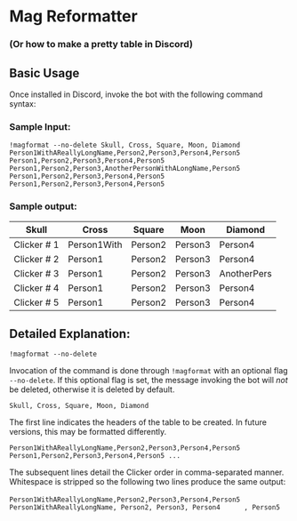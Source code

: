 # Mag Reformatter

### (Or how to make a pretty table in Discord)

## Basic Usage

Once installed in Discord, invoke the bot with the following command syntax:

### Sample Input:
`
!magformat --no-delete
Skull, Cross, Square, Moon, Diamond
Person1WithAReallyLongName,Person2,Person3,Person4,Person5
Person1,Person2,Person3,Person4,Person5
Person1,Person2,Person3,AnotherPersonWithALongName,Person5
Person1,Person2,Person3,Person4,Person5
Person1,Person2,Person3,Person4,Person5
`

### Sample output:

| Skull | Cross | Square | Moon | Diamond |
| ----------- | ----------- | ----------- | ----------- | ----------- |
| Clicker # 1 | Person1With | Person2 | Person3 | Person4 | Person5 |
| Clicker # 2 | Person1 | Person2 | Person3 | Person4 | Person5 |
| Clicker # 3 | Person1 | Person2 | Person3 | AnotherPers | Person5 |
| Clicker # 4 | Person1 | Person2 | Person3 | Person4 | Person5 |
| Clicker # 5 | Person1 | Person2 | Person3 | Person4 | Person5 |


## Detailed Explanation:

`!magformat --no-delete`

Invocation of the command is done through `!magformat` with an optional flag `--no-delete`. If this optional flag is set, the message invoking the bot will *not* be deleted, otherwise it is deleted by default.

`Skull, Cross, Square, Moon, Diamond`

The first line indicates the headers of the table to be created. In future versions, this may be formatted differently.

`
Person1WithAReallyLongName,Person2,Person3,Person4,Person5
Person1,Person2,Person3,Person4,Person5
...
`

The subsequent lines detail the Clicker order in comma-separated manner. Whitespace is stripped so the following two lines produce the same output:

`Person1WithAReallyLongName,Person2,Person3,Person4,Person5`
`      Person1WithAReallyLongName, Person2, Person3, Person4      , Person5`

